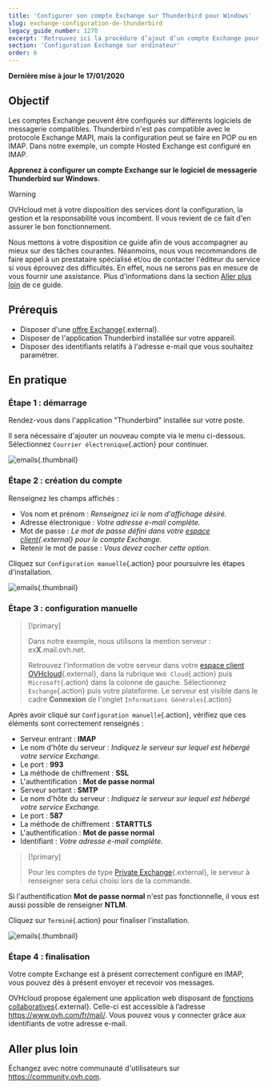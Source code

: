 ```yaml
---
title: 'Configurer son compte Exchange sur Thunderbird pour Windows'
slug: exchange-configuration-de-thunderbird
legacy_guide_number: 1278
excerpt: 'Retrouvez ici la procédure d’ajout d’un compte Exchange pour Thunderbird'
section: 'Configuration Exchange sur ordinateur'
order: 6
---
```


**Dernière mise à jour le 17/01/2020**

## Objectif

Les comptes Exchange peuvent être configurés sur différents logiciels de messagerie compatibles. Thunderbird n'est pas compatible avec le protocole Exchange MAPI, mais la configuration peut se faire en POP ou en IMAP. Dans notre exemple, un compte Hosted Exchange est configuré en IMAP.

**Apprenez à configurer un compte Exchange sur le logiciel de messagerie Thunderbird sur Windows.**

> [!warning]
>
> OVHcloud met à votre disposition des services dont la configuration, la gestion et la responsabilité vous incombent. Il vous revient de ce fait d'en assurer le bon fonctionnement.
> 
> Nous mettons à votre disposition ce guide afin de vous accompagner au mieux sur des tâches courantes. Néanmoins, nous vous recommandons de faire appel à un prestataire spécialisé et/ou de 
> contacter l'éditeur du service si vous éprouvez des difficultés. En effet, nous ne serons pas en mesure de vous fournir une assistance. Plus d'informations dans la section [Aller plus loin](https://docs.ovh.com/fr/microsoft-collaborative-solutions/exchange-configuration-de-thunderbird/#aller-plus-loin_1)
> de ce guide.
> 

## Prérequis

- Disposer d'une [offre Exchange](https://www.ovh.com/fr/emails/){.external}.
- Disposer de l'application Thunderbird installée sur votre appareil.
- Disposer des identifiants relatifs à l'adresse e-mail que vous souhaitez paramétrer.

## En pratique

### Étape 1 : démarrage
Rendez-vous dans l'application "Thunderbird" installée sur votre poste.

Il sera nécessaire d'ajouter un nouveau compte via le menu ci-dessous. Sélectionnez `Courrier électronique`{.action} pour continuer.

![emails](images/configuration-thunderbird-exchange-step1.png){.thumbnail}


### Étape 2 : création du compte
Renseignez les champs affichés :

- Vos nom et prénom : *Renseignez ici le nom d'affichage désiré.*
- Adresse électronique : *Votre adresse e-mail complète.*
- Mot de passe : *Le mot de passe défini dans votre [espace client]((https://www.ovh.com/auth/?action=gotomanager&from=https://www.ovh.com/fr/&ovhSubsidiary=fr)){.external} pour le compte Exchange.*
- Retenir le mot de passe : *Vous devez cocher cette option.*

Cliquez sur `Configuration manuelle`{.action} pour poursuivre les étapes d'installation.


![emails](images/configuration-thunderbird-exchange-step2.png){.thumbnail}


### Étape 3 : configuration manuelle

> [!primary]
>
> Dans notre exemple, nous utilisons la mention serveur : ex**X**.mail.ovh.net.
> 
> Retrouvez l'information de votre serveur dans votre [espace client OVHcloud](https://www.ovh.com/auth/?action=gotomanager&from=https://www.ovh.com/fr/&ovhSubsidiary=fr){.external}, dans la rubrique `Web Cloud`{.action} puis `Microsoft`{.action}
>  dans la colonne de gauche. Sélectionnez `Exchange`{.action} puis votre plateforme. Le serveur est visible dans le cadre **Connexion** de l'onglet `Informations Générales`{.action}
> 

Après avoir cliqué sur `Configuration manuelle`{.action}, vérifiez que ces éléments sont correctement renseignés :

- Serveur entrant : **IMAP** 
- Le nom d'hôte du serveur : *Indiquez le serveur sur lequel est hébergé votre service Exchange.*
- Le port :  **993**
- La méthode de chiffrement :   **SSL**
- L'authentification :  **Mot de passe normal**
- Serveur sortant : **SMTP**
- Le nom d'hôte du serveur : *Indiquez le serveur sur lequel est hébergé votre service Exchange.* 
- Le port :  **587** 
- La méthode de chiffrement :  **STARTTLS** 
- L'authentification :  **Mot de passe normal** 
- Identifiant : *Votre adresse e-mail complète.*

> [!primary]
>
> Pour les comptes de type [Private Exchange](https://docs.ovh.com/fr/microsoft-collaborative-solutions/exchange-premiers-pas-avec-un-serveur-private/){.external}, le serveur à renseigner sera celui choisi lors de la commande.
>

Si l'authentification **Mot de passe normal** n'est pas fonctionnelle, il vous est aussi possible de renseigner **NTLM**.

Cliquez sur `Terminé`{.action} pour finaliser l'installation.


![emails](images/configuration-thunderbird-exchange-step3.png){.thumbnail}


### Étape 4 : finalisation

Votre compte Exchange est à présent correctement configuré en IMAP, vous pouvez dès à présent envoyer et recevoir vos messages.

OVHcloud propose également une application web disposant de [fonctions collaboratives](https://www.ovh.com/fr/emails/){.external}. Celle-ci est accessible à l’adresse <https://www.ovh.com/fr/mail/>. Vous pouvez vous y connecter grâce aux identifiants de votre adresse e-mail.


## Aller plus loin

Échangez avec notre communauté d'utilisateurs sur <https://community.ovh.com>.